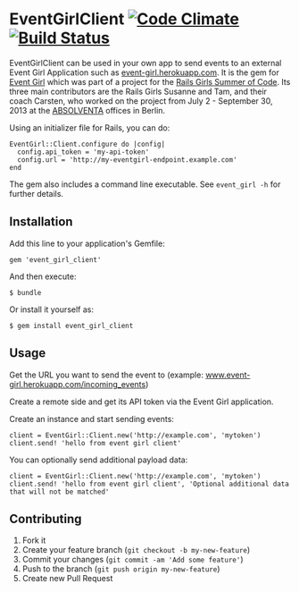 # EventGirlClient [![Code Climate](https://codeclimate.com/github/Absolventa/event_girl_client.png)](https://codeclimate.com/github/Absolventa/event_girl_client) [![Build Status](https://travis-ci.org/Absolventa/event_girl_client.png?branch=master)](https://travis-ci.org/Absolventa/event_girl_client)

EventGirlClient can be used in your own app to send
events to an external Event Girl Application such as 
[event-girl.herokuapp.com](event-girl.herokuapp.com).
It is the gem for [Event Girl](https://github.com/Absolventa/event_girl)
which was part of a project
for the [Rails Girls Summer of Code](http://railsgirlssummerofcode.org).
Its three main contributors are the 
Rails Girls Susanne and Tam, and their coach Carsten, who worked on the project 
from July 2 - September 30, 2013 at the [ABSOLVENTA](http://www.absolventa.de)
offices in Berlin.

Using an initializer file for Rails, you can do:

    EventGirl::Client.configure do |config|
      config.api_token = 'my-api-token'
      config.url = 'http://my-eventgirl-endpoint.example.com'
    end

The gem also includes a command line executable. See ``event_girl -h`` for further details.

## Installation

Add this line to your application's Gemfile:

    gem 'event_girl_client'

And then execute:

    $ bundle

Or install it yourself as:

    $ gem install event_girl_client

## Usage

Get the URL you want to send the event to (example: www.event-girl.herokuapp.com/incoming_events)

Create a remote side and get its API token via the Event Girl application.

Create an instance and start sending events:

    client = EventGirl::Client.new('http://example.com', 'mytoken')
    client.send! 'hello from event girl client'

You can optionally send additional payload data:

    client = EventGirl::Client.new('http://example.com', 'mytoken')
    client.send! 'hello from event girl client', 'Optional additional data that will not be matched'

## Contributing

1. Fork it
2. Create your feature branch (`git checkout -b my-new-feature`)
3. Commit your changes (`git commit -am 'Add some feature'`)
4. Push to the branch (`git push origin my-new-feature`)
5. Create new Pull Request
